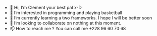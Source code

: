 - 👋 Hi, I’m Clement your best pal x-D
- 👀 I’m interested in programming and playing basketball
- 🌱 I’m currently learning a two frameworks. I hope I will be better soon
- 💞️ I’m looking to collaborate on nothing at this moment.
- 📫 How to reach me ? You can call me +228 96 60 70 68

